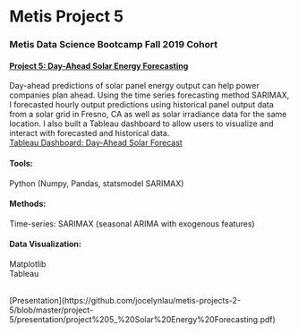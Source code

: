 # Metis Project 5
### Metis Data Science Bootcamp Fall 2019 Cohort

#### [Project 5: Day-Ahead Solar Energy Forecasting](https://github.com/jocelynlau/metis-projects-2-5/tree/master/project-5)
Day-ahead predictions of solar panel energy output can help power companies plan ahead. Using the time series forecasting method SARIMAX, I forecasted hourly output predictions using historical panel output data from a solar grid in Fresno, CA as well as solar irradiance data for the same location. I also built a Tableau dashboard to allow users to visualize and interact with forecasted and historical data.<br>
[Tableau Dashboard: Day-Ahead Solar Forecast](https://public.tableau.com/profile/jocelyn.lau#!/vizhome/Solar_forecast/Day-AheadForecast)
<br>

#### Tools:
Python (Numpy, Pandas, statsmodel SARIMAX)
#### Methods:
Time-series: SARIMAX (seasonal ARIMA with exogenous features)
#### Data Visualization:
Matplotlib<br>
Tableau<br>

<br>
[Presentation](https://github.com/jocelynlau/metis-projects-2-5/blob/master/project-5/presentation/project%205_%20Solar%20Energy%20Forecasting.pdf)